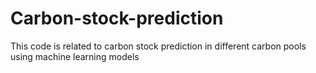 # Carbon-stock-prediction
This code is related to carbon stock prediction in different carbon pools using machine learning models
